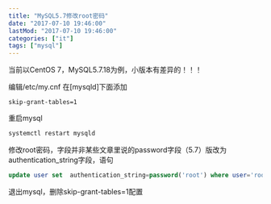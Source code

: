 ```yaml
---
title: "MySQL5.7修改root密码"
date: "2017-07-10 19:46:00"
lastMod: "2017-07-10 19:46:00"
categories: ["it"]
tags: ["mysql"]
---
```


当前以CentOS 7，MySQL5.7.18为例，小版本有差异的！！！

编辑/etc/my.cnf
在[mysqld]下面添加
```properties
skip-grant-tables=1
```
重启mysql
```bash
systemctl restart mysqld
```

修改root密码，字段并非某些文章里说的password字段（5.7）版改为authentication_string字段，语句
```sql
update user set  authentication_string=password('root') where user='root';
```

退出mysql，删除skip-grant-tables=1配置